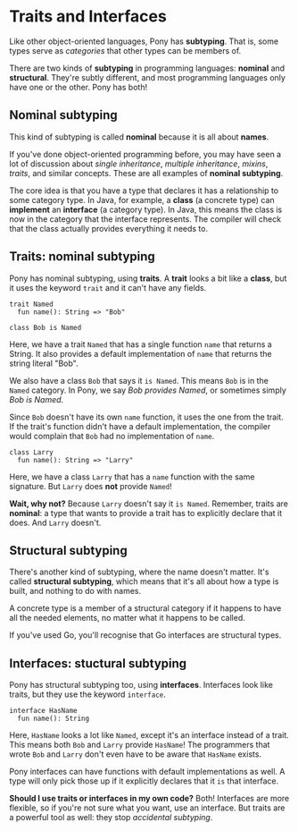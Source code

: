# Traits and Interfaces

Like other object-oriented languages, Pony has __subtyping__. That is, some 
types serve as _categories_ that other types can be members of.

There are two kinds of __subtyping__ in programming languages: __nominal__ and 
__structural__. They're subtly different, and most programming languages only 
have one or the other. Pony has both!

## Nominal subtyping

This kind of subtyping is called __nominal__ because it is all about __names__.

If you've done object-oriented programming before, you may have seen a lot of 
discussion about _single inheritance_, _multiple inheritance_, _mixins_, 
_traits_, and similar concepts. These are all examples of __nominal subtyping__.

The core idea is that you have a type that declares it has a relationship to 
some category type. In Java, for example, a __class__ (a concrete type) can 
__implement__ an __interface__ (a category type). In Java, this means the class 
is now in the category that the interface represents. The compiler will check 
that the class actually provides everything it needs to.

## Traits: nominal subtyping

Pony has nominal subtyping, using __traits__. A __trait__ looks a bit like a 
__class__, but it uses the keyword `trait` and it can't have any fields.

```pony
trait Named
  fun name(): String => "Bob"

class Bob is Named
```

Here, we have a trait `Named` that has a single function `name` that returns a 
String. It also provides a default implementation of `name` that returns the 
string literal "Bob".

We also have a class `Bob` that says it `is Named`. This means `Bob` is in the 
`Named` category. In Pony, we say _Bob provides Named_, or sometimes simply 
_Bob is Named_.

Since `Bob` doesn't have its own `name` function, it uses the one from the 
trait. If the trait's function didn't have a default implementation, the 
compiler would complain that `Bob` had no implementation of `name`.

```pony
class Larry
  fun name(): String => "Larry"
```

Here, we have a class `Larry` that has a `name` function with the same 
signature. But `Larry` does __not__ provide `Named`!

__Wait, why not?__ Because `Larry` doesn't say it `is Named`. Remember, traits 
are __nominal__: a type that wants to provide a trait has to explicitly declare 
that it does. And `Larry` doesn't.

## Structural subtyping

There's another kind of subtyping, where the name doesn't matter. It's called 
__structural subtyping__, which means that it's all about how a type is built, 
and nothing to do with names.

A concrete type is a member of a structural category if it happens to have all 
the needed elements, no matter what it happens to be called.

If you've used Go, you'll recognise that Go interfaces are structural types.

## Interfaces: stuctural subtyping

Pony has structural subtyping too, using __interfaces__. Interfaces look like 
traits, but they use the keyword `interface`.

```pony
interface HasName
  fun name(): String
```

Here, `HasName` looks a lot like `Named`, except it's an interface instead of a 
trait. This means both `Bob` and `Larry` provide `HasName`! The programmers 
that wrote `Bob` and `Larry` don't even have to be aware that `HasName` exists.

Pony interfaces can have functions with default implementations as well. A type 
will only pick those up if it explicitly declares that it `is` that interface.

__Should I use traits or interfaces in my own code?__ Both! Interfaces are more 
flexible, so if you're not sure what you want, use an interface. But traits are 
a powerful tool as well: they stop _accidental subtyping_.
